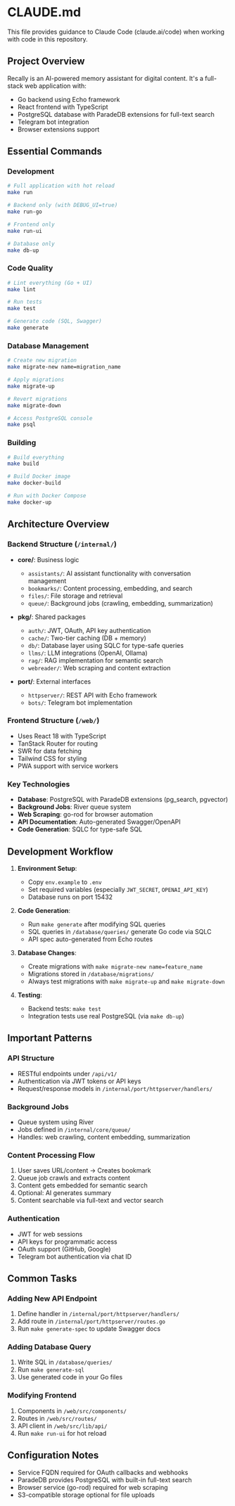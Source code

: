 # CLAUDE.md

This file provides guidance to Claude Code (claude.ai/code) when working with code in this repository.

## Project Overview

Recally is an AI-powered memory assistant for digital content. It's a full-stack web application with:
- Go backend using Echo framework
- React frontend with TypeScript
- PostgreSQL database with ParadeDB extensions for full-text search
- Telegram bot integration
- Browser extensions support

## Essential Commands

### Development
```bash
# Full application with hot reload
make run

# Backend only (with DEBUG_UI=true)
make run-go

# Frontend only
make run-ui

# Database only
make db-up
```

### Code Quality
```bash
# Lint everything (Go + UI)
make lint

# Run tests
make test

# Generate code (SQL, Swagger)
make generate
```

### Database Management
```bash
# Create new migration
make migrate-new name=migration_name

# Apply migrations
make migrate-up

# Revert migrations
make migrate-down

# Access PostgreSQL console
make psql
```

### Building
```bash
# Build everything
make build

# Build Docker image
make docker-build

# Run with Docker Compose
make docker-up
```

## Architecture Overview

### Backend Structure (`/internal/`)
- **core/**: Business logic
  - `assistants/`: AI assistant functionality with conversation management
  - `bookmarks/`: Content processing, embedding, and search
  - `files/`: File storage and retrieval
  - `queue/`: Background jobs (crawling, embedding, summarization)

- **pkg/**: Shared packages
  - `auth/`: JWT, OAuth, API key authentication
  - `cache/`: Two-tier caching (DB + memory)
  - `db/`: Database layer using SQLC for type-safe queries
  - `llms/`: LLM integrations (OpenAI, Ollama)
  - `rag/`: RAG implementation for semantic search
  - `webreader/`: Web scraping and content extraction

- **port/**: External interfaces
  - `httpserver/`: REST API with Echo framework
  - `bots/`: Telegram bot implementation

### Frontend Structure (`/web/`)
- Uses React 18 with TypeScript
- TanStack Router for routing
- SWR for data fetching
- Tailwind CSS for styling
- PWA support with service workers

### Key Technologies
- **Database**: PostgreSQL with ParadeDB extensions (pg_search, pgvector)
- **Background Jobs**: River queue system
- **Web Scraping**: go-rod for browser automation
- **API Documentation**: Auto-generated Swagger/OpenAPI
- **Code Generation**: SQLC for type-safe SQL

## Development Workflow

1. **Environment Setup**:
   - Copy `env.example` to `.env`
   - Set required variables (especially `JWT_SECRET`, `OPENAI_API_KEY`)
   - Database runs on port 15432

2. **Code Generation**:
   - Run `make generate` after modifying SQL queries
   - SQL queries in `/database/queries/` generate Go code via SQLC
   - API spec auto-generated from Echo routes

3. **Database Changes**:
   - Create migrations with `make migrate-new name=feature_name`
   - Migrations stored in `/database/migrations/`
   - Always test migrations with `make migrate-up` and `make migrate-down`

4. **Testing**:
   - Backend tests: `make test`
   - Integration tests use real PostgreSQL (via `make db-up`)

## Important Patterns

### API Structure
- RESTful endpoints under `/api/v1/`
- Authentication via JWT tokens or API keys
- Request/response models in `/internal/port/httpserver/handlers/`

### Background Jobs
- Queue system using River
- Jobs defined in `/internal/core/queue/`
- Handles: web crawling, content embedding, summarization

### Content Processing Flow
1. User saves URL/content → Creates bookmark
2. Queue job crawls and extracts content
3. Content gets embedded for semantic search
4. Optional: AI generates summary
5. Content searchable via full-text and vector search

### Authentication
- JWT for web sessions
- API keys for programmatic access
- OAuth support (GitHub, Google)
- Telegram bot authentication via chat ID

## Common Tasks

### Adding New API Endpoint
1. Define handler in `/internal/port/httpserver/handlers/`
2. Add route in `/internal/port/httpserver/routes.go`
3. Run `make generate-spec` to update Swagger docs

### Adding Database Query
1. Write SQL in `/database/queries/`
2. Run `make generate-sql`
3. Use generated code in your Go files

### Modifying Frontend
1. Components in `/web/src/components/`
2. Routes in `/web/src/routes/`
3. API client in `/web/src/lib/api/`
4. Run `make run-ui` for hot reload

## Configuration Notes
- Service FQDN required for OAuth callbacks and webhooks
- ParadeDB provides PostgreSQL with built-in full-text search
- Browser service (go-rod) required for web scraping
- S3-compatible storage optional for file uploads
